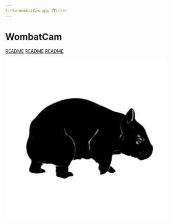 ```yaml
---
title:WombatCam.app (Title)
---
```

# WombatCam

[README](README)
[README](README.md)
[README](README.html)

![Wombat](Wombat.png)
